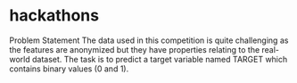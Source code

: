# hackathons
Problem Statement
The data used in this competition is quite challenging as the features are anonymized but they
have properties relating to the real-world dataset. The task is to predict a target variable named TARGET
which contains binary values (0 and 1).
